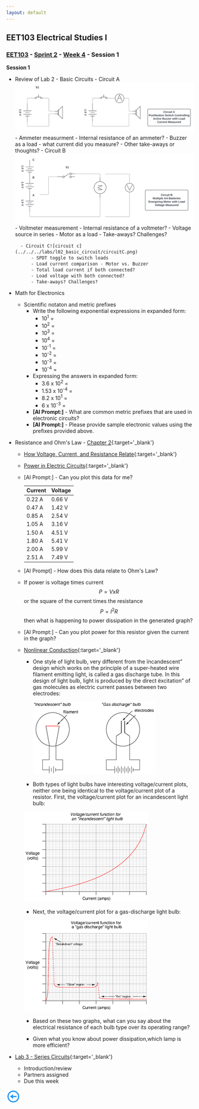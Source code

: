 ```yaml
---
layout: default
---
```


## EET103 Electrical Studies I

### [EET103](../../../) - [Sprint 2](../../) - [Week 4](../) - Session 1

**Session 1**

- Review of Lab 2 - Basic Circuits
        - Circuit A![circuit a](../../../labs/l02_basic_circuit/circuitA.png) 
            - Ammeter measurment
            - Internal resistance of an ammeter?
            - Buzzer as a load - what current did you measure?
            - Other take-aways or thoughts?
        - Circuit B![circuit B](../../../labs/l02_basic_circuit/circuitB.png)
            - Voltmeter measurement
            - Internal resistance of a voltmeter?
            - Voltage source in series
            - Motor as a load
            - Take-aways? Challenges?

        - Circuit C![circuit c](../../../labs/l02_basic_circuit/circuitC.png)
            - SPDT toggle to switch loads
            - Load current comparison - Motor vs. Buzzer
            - Total load current if both connected?
            - Load voltage with both connected?
            - Take-aways? Challenges?

- Math for Electronics
    - Scientific notaton and metric prefixes
        - Write the following exponential expressions in expanded form:
            - 10<sup>1</sup> =
            - 10<sup>2</sup> =
            - 10<sup>3</sup> =
            - 10<sup>4</sup> =
            - 10<sup>-1</sup> =
            - 10<sup>-2</sup> =
            - 10<sup>-3</sup> =
            - 10<sup>-4</sup> = 
        - Expressing the answers in expanded form:
            - 3.6 x 10<sup>2</sup> = 
            - 1.53 x 10<sup>-4</sup> =
            - 8.2 x 10<sup>1</sup> =
            - 6 x 10<sup>-3</sup> =
        - **[AI Prompt:]** - What are common metric prefixes that are used in electronic circuits?
        - **[AI Prompt:]** - Please provide sample electronic values using the prefixes provided above.
        
- Resistance and Ohm's Law - [Chapter 2](https://www.allaboutcircuits.com/textbook/direct-current/chpt-2/voltage-current-resistance-relate/){:target='_blank'}

    - [How Voltage, Current, and Resistance Relate](https://www.allaboutcircuits.com/textbook/direct-current/chpt-2/voltage-current-resistance-relate/){:target='_blank'}
    
    - [Power in Electric Circuits](https://www.allaboutcircuits.com/textbook/direct-current/chpt-2/power-electric-circuits/){:target='_blank'}

    - [AI Prompt:] - Can you plot this data for me?

        | Current	| Voltage |
        |-----------|---------|	
        | 0.22 A    |	0.66 V |	
        | 0.47 A    |	1.42 V |	
        | 0.85 A    |	2.54 V |	
        | 1.05 A    |	3.16 V |	
        | 1.50 A    |	4.51 V |	
        | 1.80 A    |	5.41 V |	
        | 2.00 A    |	5.99 V |	
        | 2.51 A    |	7.49 V |	

    - [AI Prompt] - How does this data relate to Ohm's Law?

    - If power is voltage times current <span>$$P = V x R$$</span> or the square of the current times the resistance $$P = I^2 R$$ then what is happening to power dissipation in the generated graph?

    - [AI Prompt:] - Can you plot power for this resistor given the current in the graph?

    - [Nonlinear Conduction](https://www.allaboutcircuits.com/textbook/direct-current/chpt-2/nonlinear-conduction/){:target='_blank'}

        - One style of light bulb, very different from the ïncandescent” design which works on the principle of a super-heated wire filament emitting light, is called a gas discharge tube. In this design of light bulb, light is produced by the direct ëxcitation” of gas molecules as electric current passes between two electrodes:

            ![alt text](bulbs.png)

        - Both types of light bulbs have interesting voltage/current plots, neither one being identical to the voltage/current plot of a resistor. First, the voltage/current plot for an incandescent light bulb:

        ![alt text](i_bulb_graph.png)

        - Next, the voltage/current plot for a gas-discharge light bulb:

        ![alt text](g_bulb_graph.png)

        - Based on these two graphs, what can you say about the electrical resistance of each bulb type over its operating range?

        - Given what you know about power dissipation,which lamp is more efficient?

- [Lab 3 - Series Circuits](../../../labs/l03_series_circuits/){:target='_blank'}
    - Introduction/review
    - Partners assigned
    - Due this week


[![back button](../../../back_button.png)](../)